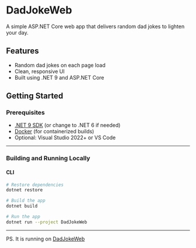# DadJokeWeb 

A simple ASP.NET Core web app that delivers random dad jokes to lighten your day.

## Features

- Random dad jokes on each page load
- Clean, responsive UI
- Built using .NET 9 and ASP.NET Core

##  Getting Started

### Prerequisites

- [.NET 9 SDK](https://dotnet.microsoft.com/en-us/download/dotnet/9.0) (or change to .NET 6 if needed)
- [Docker](https://www.docker.com/products/docker-desktop) (for containerized builds)
- Optional: Visual Studio 2022+ or VS Code

---

###  Building and Running Locally

#### CLI

```bash
# Restore dependencies
dotnet restore

# Build the app
dotnet build

# Run the app
dotnet run --project DadJokeWeb

```
---
PS. It is running on [DadJokeWeb](https://dadjokeweb.onrender.com/)
